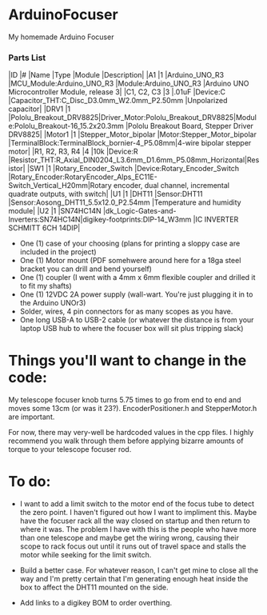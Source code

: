 # ArduinoFocuser
My homemade Arduino Focuser

### Parts List
|ID				|#	|Name					|Type								|Module										|Description|
|A1				|1	|Arduino_UNO_R3			|MCU_Module:Arduino_UNO_R3			|Module:Arduino_UNO_R3						|Arduino UNO Microcontroller Module, release 3|
|C1, C2, C3		|3	|.01uF					|Device:C							|Capacitor_THT:C_Disc_D3.0mm_W2.0mm_P2.50mm	|Unpolarized capacitor|
|DRV1			|1	|Pololu_Breakout_DRV8825|Driver_Motor:Pololu_Breakout_DRV8825|Module:Pololu_Breakout-16_15.2x20.3mm		|Pololu Breakout Board, Stepper Driver DRV8825|
|Motor1			|1	|Stepper_Motor_bipolar	|Motor:Stepper_Motor_bipolar		|TerminalBlock:TerminalBlock_bornier-4_P5.08mm|4-wire bipolar stepper motor|
|R1, R2, R3, R4	|4	|10k					|Device:R							|Resistor_THT:R_Axial_DIN0204_L3.6mm_D1.6mm_P5.08mm_Horizontal|Resistor|
|SW1			|1	|Rotary_Encoder_Switch	|Device:Rotary_Encoder_Switch		|Rotary_Encoder:RotaryEncoder_Alps_EC11E-Switch_Vertical_H20mm|Rotary encoder, dual channel, incremental quadrate outputs, with switch|
|U1				|1	|DHT11					|Sensor:DHT11						|Sensor:Aosong_DHT11_5.5x12.0_P2.54mm		|Temperature and humidity module|
|U2				|1	|SN74HC14N				|dk_Logic-Gates-and-Inverters:SN74HC14N|digikey-footprints:DIP-14_W3mm			|IC INVERTER SCHMITT 6CH 14DIP|


* One (1) case of your choosing (plans for printing a sloppy case are included in the project)
* One (1) Motor mount (PDF somehwere around here for a 18ga steel bracket you can drill and bend yourself)
* One (1) coupler (I went with a 4mm x 6mm flexible coupler and drilled it to fit my shafts)
* One (1) 12VDC 2A power supply (wall-wart. You're just plugging it in to the Arduino UNOr3)
* Solder, wires, 4 pin connectors for as many scopes as you have.
* One long USB-A to USB-2 cable (or whatever the distance is from your laptop USB hub to where the focuser box will sit plus tripping slack)


# Things you'll want to change in the code:
My telescope focuser knob turns 5.75 times to go from end to end and moves some 13cm (or was it 23?). EncoderPositioner.h and StepperMotor.h are important.

For now, there may very-well be hardcoded values in the cpp files. I highly recommend you walk through them before applying bizarre amounts of
torque to your telescope focuser rod.

# To do:
* I want to add a limit switch to the motor end of the focus tube to detect the zero point. I haven't figured out how I want to impliment this. Maybe have the
focuser rack all the way closed on startup and then return to where it was. The problem I have with this is the people who have more than one telescope and 
maybe get the wiring wrong, causing their scope to rack focus out until it runs out of travel space and stalls the motor while seeking for the limit switch.

* Build a better case. For whatever reason, I can't get mine to close all the way and I'm pretty certain that I'm generating enough heat inside the box to affect
the DHT11 mounted on the side.

* Add links to a digikey BOM to order overthing.

